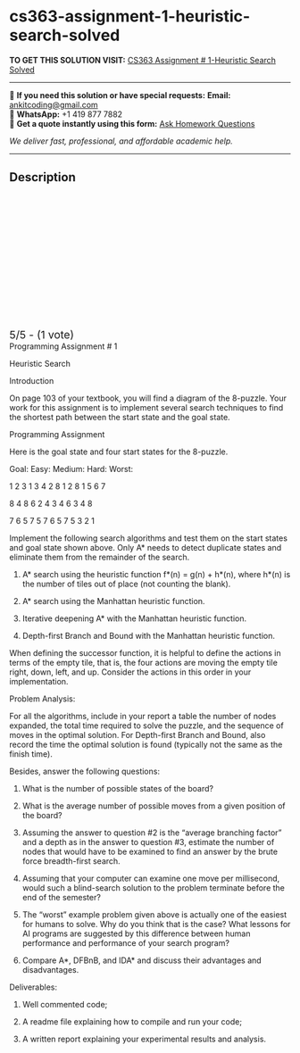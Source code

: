 # cs363-assignment-1-heuristic-search-solved
**TO GET THIS SOLUTION VISIT:** [CS363 Assignment # 1-Heuristic Search Solved](https://www.ankitcodinghub.com/product/cs363-artificial-intelligence-solved/)


---

📩 **If you need this solution or have special requests:** **Email:** ankitcoding@gmail.com  
📱 **WhatsApp:** +1 419 877 7882  
📄 **Get a quote instantly using this form:** [Ask Homework Questions](https://www.ankitcodinghub.com/services/ask-homework-questions/)

*We deliver fast, professional, and affordable academic help.*

---

<h2>Description</h2>



<div class="kk-star-ratings kksr-auto kksr-align-center kksr-valign-top" data-payload="{&quot;align&quot;:&quot;center&quot;,&quot;id&quot;:&quot;119006&quot;,&quot;slug&quot;:&quot;default&quot;,&quot;valign&quot;:&quot;top&quot;,&quot;ignore&quot;:&quot;&quot;,&quot;reference&quot;:&quot;auto&quot;,&quot;class&quot;:&quot;&quot;,&quot;count&quot;:&quot;1&quot;,&quot;legendonly&quot;:&quot;&quot;,&quot;readonly&quot;:&quot;&quot;,&quot;score&quot;:&quot;5&quot;,&quot;starsonly&quot;:&quot;&quot;,&quot;best&quot;:&quot;5&quot;,&quot;gap&quot;:&quot;4&quot;,&quot;greet&quot;:&quot;Rate this product&quot;,&quot;legend&quot;:&quot;5\/5 - (1 vote)&quot;,&quot;size&quot;:&quot;24&quot;,&quot;title&quot;:&quot;CS363 Assignment # 1-Heuristic Search Solved&quot;,&quot;width&quot;:&quot;138&quot;,&quot;_legend&quot;:&quot;{score}\/{best} - ({count} {votes})&quot;,&quot;font_factor&quot;:&quot;1.25&quot;}">

<div class="kksr-stars">

<div class="kksr-stars-inactive">
            <div class="kksr-star" data-star="1" style="padding-right: 4px">


<div class="kksr-icon" style="width: 24px; height: 24px;"></div>
        </div>
            <div class="kksr-star" data-star="2" style="padding-right: 4px">


<div class="kksr-icon" style="width: 24px; height: 24px;"></div>
        </div>
            <div class="kksr-star" data-star="3" style="padding-right: 4px">


<div class="kksr-icon" style="width: 24px; height: 24px;"></div>
        </div>
            <div class="kksr-star" data-star="4" style="padding-right: 4px">


<div class="kksr-icon" style="width: 24px; height: 24px;"></div>
        </div>
            <div class="kksr-star" data-star="5" style="padding-right: 4px">


<div class="kksr-icon" style="width: 24px; height: 24px;"></div>
        </div>
    </div>

<div class="kksr-stars-active" style="width: 138px;">
            <div class="kksr-star" style="padding-right: 4px">


<div class="kksr-icon" style="width: 24px; height: 24px;"></div>
        </div>
            <div class="kksr-star" style="padding-right: 4px">


<div class="kksr-icon" style="width: 24px; height: 24px;"></div>
        </div>
            <div class="kksr-star" style="padding-right: 4px">


<div class="kksr-icon" style="width: 24px; height: 24px;"></div>
        </div>
            <div class="kksr-star" style="padding-right: 4px">


<div class="kksr-icon" style="width: 24px; height: 24px;"></div>
        </div>
            <div class="kksr-star" style="padding-right: 4px">


<div class="kksr-icon" style="width: 24px; height: 24px;"></div>
        </div>
    </div>
</div>


<div class="kksr-legend" style="font-size: 19.2px;">
            5/5 - (1 vote)    </div>
    </div>
Programming Assignment # 1

Heuristic Search

Introduction

On page 103 of your textbook, you will find a diagram of the 8-puzzle. Your work for this assignment is to implement several search techniques to find the shortest path between the start state and the goal state.

Programming Assignment

Here is the goal state and four start states for the 8-puzzle.

Goal: Easy: Medium: Hard: Worst:

1 2 3 1 3 4 2 8 1 2 8 1 5 6 7

8 4 8 6 2 4 3 4 6 3 4 8

7 6 5 7 5 7 6 5 7 5 3 2 1

Implement the following search algorithms and test them on the start states and goal state shown above. Only A* needs to detect duplicate states and eliminate them from the remainder of the search.

1. A* search using the heuristic function f*(n) = g(n) + h*(n), where h*(n) is the number of tiles out of place (not counting the blank).

2. A* search using the Manhattan heuristic function.

3. Iterative deepening A* with the Manhattan heuristic function.

4. Depth-first Branch and Bound with the Manhattan heuristic function.

When defining the successor function, it is helpful to define the actions in terms of the empty tile, that is, the four actions are moving the empty tile right, down, left, and up. Consider the actions in this order in your implementation.

Problem Analysis:

For all the algorithms, include in your report a table the number of nodes expanded, the total time required to solve the puzzle, and the sequence of moves in the optimal solution. For Depth-first Branch and Bound, also record the time the optimal solution is found (typically not the same as the finish time).

Besides, answer the following questions:

1. What is the number of possible states of the board?

2. What is the average number of possible moves from a given position of the board?

4. Assuming the answer to question #2 is the “average branching factor” and a depth as in the answer to question #3, estimate the number of nodes that would have to be examined to find an answer by the brute force breadth-first search.

5. Assuming that your computer can examine one move per millisecond, would such a blind-search solution to the problem terminate before the end of the semester?

6. The “worst” example problem given above is actually one of the easiest for humans to solve. Why do you think that is the case? What lessons for AI programs are suggested by this difference between human performance and performance of your search program?

7. Compare A*, DFBnB, and IDA* and discuss their advantages and disadvantages.

Deliverables:

1) Well commented code;

2) A readme file explaining how to compile and run your code;

3) A written report explaining your experimental results and analysis.
